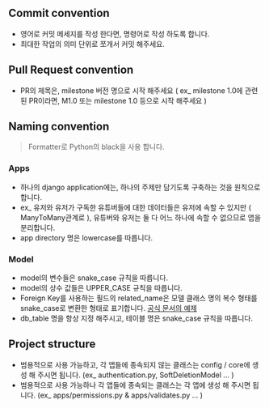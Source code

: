 ## Commit convention
- 영어로 커밋 메세지를 작성 한다면, 명령어로 작성 하도록 합니다.
- 최대한 작업의 의미 단위로 쪼개서 커밋 해주세요.

## Pull Request convention
- PR의 제목은, milestone 버전 명으로 시작 해주세요 ( ex_ milestone 1.0에 관련된 PR이라면, M1.0 또는 milestone 1.0 등으로 시작 해주세요 )

## Naming convention
> Formatter로 Python의 black을 사용 합니다. 

### Apps
- 하나의 django application에는, 하나의 주제만 담기도록 구축하는 것을 원칙으로 합니다.
- ex_ 유저와 유저가 구독한 유튜버들에 대한 데이터들은 유저에 속할 수 있지만 ( ManyToMany관계로 ), 유튜버와 유저는 둘 다 어느 하나에 속할 수 없으므로 앱을 분리합니다.
- app directory 명은 lowercase를 따릅니다.

### Model
- model의 변수들은 snake_case 규칙을 따릅니다.
- model의 상수 값들은 UPPER_CASE 규칙을 따릅니다. 
- Foreign Key를 사용하는 필드의 related_name은 모델 클래스 명의 복수 형태를 snake_case로 변환한 형태로 표기합니다. [공식 문서의 예제](https://docs.djangoproject.com/en/2.2/ref/models/fields/#django.db.models.ManyToManyField.through_fields)
- db_table 명을 항상 지정 해주시고, 테이블 명은 snake_case 규칙을 따릅니다. 

## Project structure
- 범용적으로 사용 가능하고, 각 앱들에 종속되지 않는 클래스는 config / core에 생성 해 주시면 됩니다. (ex_ authentication.py, SoftDeletionModel ... )
- 범용적으로 사용 가능하나 각 앱들에 종속되는 클래스는 각 앱에 생성 해 주시면 됩니다. (ex_ apps/permissions.py & apps/validates.py ... )